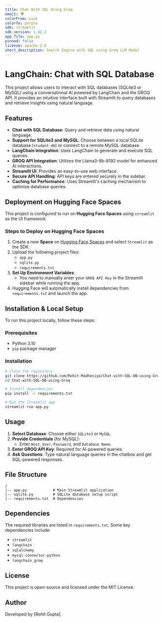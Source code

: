 ```yaml
---
title: Chat With SQL Using Groq
emoji: 🌍
colorFrom: pink
colorTo: purple
sdk: streamlit
sdk_version: 1.42.2
app_file: app.py
pinned: false
license: apache-2.0
short_description: Search Engine with SQL using Groq LLM Model
---
```


# LangChain: Chat with SQL Database

This project allows users to interact with SQL databases (SQLite3 or MySQL) using a conversational AI powered by LangChain and the GROQ API. It provides an intuitive interface built with Streamlit to query databases and retrieve insights using natural language.

## Features

- **Chat with SQL Database**: Query and retrieve data using natural language.
- **Support for SQLite3 and MySQL**: Choose between a local SQLite database (`student-db`) or connect to a remote MySQL database.
- **LangChain Integration**: Uses LangChain to generate and execute SQL queries.
- **GROQ API Integration**: Utilizes the Llama3-8b-8192 model for enhanced AI interactions.
- **Streamlit UI**: Provides an easy-to-use web interface.
- **Secure API Handling**: API keys are entered securely in the sidebar.
- **Caching for Performance**: Uses Streamlit's caching mechanism to optimize database queries.

## Deployment on Hugging Face Spaces

This project is configured to run on **Hugging Face Spaces** using `streamlit` as the UI framework.

### Steps to Deploy on Hugging Face Spaces

1. Create a new **Space** on [Hugging Face Spaces](https://huggingface.co/spaces) and select `Streamlit` as the SDK.
2. Upload the following project files:
   - `app.py`
   - `sqlite.py`
   - `requirements.txt`
3. **Set Up Environment Variables**:
   - You need to manually enter your `GROQ API Key` in the Streamlit sidebar while running the app.
4. Hugging Face will automatically install dependencies from `requirements.txt` and launch the app.

## Installation & Local Setup

To run this project locally, follow these steps:

### Prerequisites

- Python 3.10
- `pip` package manager

### Installation

```bash
# Clone the repository
git clone https://github.com/Rohit-Madhesiya/Chat-with-SQL-DB-using-Groq.git
cd Chat-with-SQL-DB-using-Groq

# Install dependencies
pip install -r requirements.txt

# Run the Streamlit app
streamlit run app.py
```

## Usage

1. **Select Database**: Choose either `SQLite3` or `MySQL`.
2. **Provide Credentials** (for MySQL):
   - Enter `Host`, `User`, `Password`, and `Database Name`.
3. **Enter GROQ API Key**: Required for AI-powered queries.
4. **Ask Questions**: Type natural language queries in the chatbox and get SQL-powered responses.

## File Structure

```
/
|-- app.py            # Main Streamlit application
|-- sqlite.py         # SQLite database setup script
|-- requirements.txt  # Dependencies
```

## Dependencies

The required libraries are listed in `requirements.txt`. Some key dependencies include:

- `streamlit`
- `langchain`
- `sqlalchemy`
- `mysql-connector-python`
- `langchain_groq`

## License

This project is open-source and licensed under the MIT License.

## Author

Developed by [Rohit Gupta].

